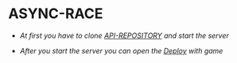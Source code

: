 <h1>ASYNC-RACE</h1>

<ul>
  <li>
    <p><i>At first you have to clone <a href="https://github.com/eugenebalts/async-race-api">API-REPOSITORY</a> and start the server</i></p>
  </li>
  <li>
    <p><i>After you start the server you can open the <a href="https://eugenebalts.github.io/async-race/async-race/dist/">Deploy</a> with game</i></p>
  </li>
</ul>
<p>
